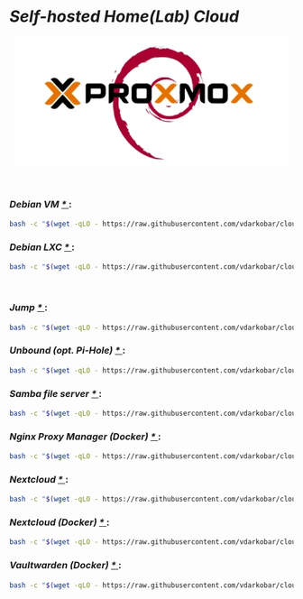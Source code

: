 # *Self-hosted Home(Lab) Cloud*

<p align="center">
  <img src="https://github.com/vdarkobar/cloud/blob/main/misc/infrastructure_small.webp">
</p>

</br>

### *Debian VM <a href="https://www.debian.org/index.html"> * </a>*:
```bash
bash -c "$(wget -qLO - https://raw.githubusercontent.com/vdarkobar/cloud/refs/heads/main/all/debvm/setup.sh)"
```
### *Debian LXC <a href="https://www.debian.org/index.html"> * </a>*:
```bash
bash -c "$(wget -qLO - https://raw.githubusercontent.com/vdarkobar/cloud/refs/heads/main/all/debvm/setup.sh)"
```

</br>

### *Jump <a href="https://www.debian.org/index.html"> * </a>*:
```bash
bash -c "$(wget -qLO - https://raw.githubusercontent.com/vdarkobar/cloud/refs/heads/main/all/debvm/setup.sh)"
```

### *Unbound (opt. Pi-Hole)  <a href="https://www.debian.org/index.html"> * </a>*:
```bash
bash -c "$(wget -qLO - https://raw.githubusercontent.com/vdarkobar/cloud/refs/heads/main/all/debvm/setup.sh)"
```

### *Samba file server <a href="https://www.debian.org/index.html"> * </a>*:
```bash
bash -c "$(wget -qLO - https://raw.githubusercontent.com/vdarkobar/cloud/refs/heads/main/all/debvm/setup.sh)"
```

### *Nginx Proxy Manager (Docker) <a href="https://www.debian.org/index.html"> * </a>*:
```bash
bash -c "$(wget -qLO - https://raw.githubusercontent.com/vdarkobar/cloud/refs/heads/main/all/debvm/setup.sh)"
```

### *Nextcloud <a href="https://www.debian.org/index.html"> * </a>*:
```bash
bash -c "$(wget -qLO - https://raw.githubusercontent.com/vdarkobar/cloud/refs/heads/main/all/debvm/setup.sh)"
```

### *Nextcloud (Docker) <a href="https://www.debian.org/index.html"> * </a>*:
```bash
bash -c "$(wget -qLO - https://raw.githubusercontent.com/vdarkobar/cloud/refs/heads/main/all/debvm/setup.sh)"
```

### *Vaultwarden (Docker) <a href="https://www.debian.org/index.html"> * </a>*:
```bash
bash -c "$(wget -qLO - https://raw.githubusercontent.com/vdarkobar/cloud/refs/heads/main/all/debvm/setup.sh)"
```







